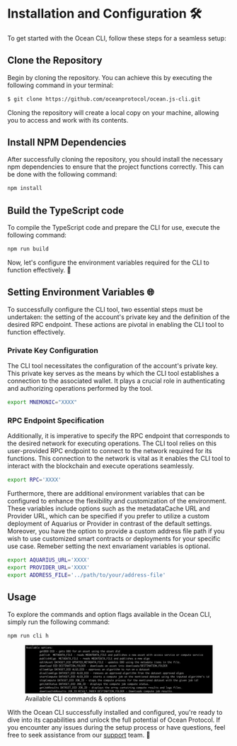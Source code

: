 # Installation and Configuration 🛠️

To get started with the Ocean CLI, follow these steps for a seamless setup:

## Clone the Repository

Begin by cloning the repository. You can achieve this by executing the following command in your terminal:

```bash
$ git clone https://github.com/oceanprotocol/ocean.js-cli.git
```

Cloning the repository will create a local copy on your machine, allowing you to access and work with its contents.

## Install NPM Dependencies

After successfully cloning the repository, you should install the necessary npm dependencies to ensure that the project functions correctly. This can be done with the following command:

```bash
npm install
```

## Build the TypeScript code

To compile the TypeScript code and prepare the CLI for use, execute the following command:

```bash
npm run build
```

Now, let's configure the environment variables required for the CLI to function effectively. 🚀


## Setting Environment Variables 🌐

To successfully configure the CLI tool, two essential steps must be undertaken: the setting of the account's private key and the definition of the desired RPC endpoint. These actions are pivotal in enabling the CLI tool to function effectively.

### Private Key Configuration

The CLI tool necessitates the configuration of the account's private key. This private key serves as the means by which the CLI tool establishes a connection to the associated wallet. It plays a crucial role in authenticating and authorizing operations performed by the tool.

```bash
export MNEMONIC="XXXX"
```

### RPC Endpoint Specification
Additionally, it is imperative to specify the RPC endpoint that corresponds to the desired network for executing operations. The CLI tool relies on this user-provided RPC endpoint to connect to the network required for its functions. This connection to the network is vital as it enables the CLI tool to interact with the blockchain and execute operations seamlessly.

```bash
export RPC='XXXX'
```

Furthermore, there are additional environment variables that can be configured to enhance the flexibility and customization of the environment. These variables include options such as the metadataCache URL and Provider URL, which can be specified if you prefer to utilize a custom deployment of Aquarius or Provider in contrast of the default settings. Moreover, you have the option to provide a custom address file path if you wish to use customized smart contracts or deployments for your specific use case. Remeber setting the next envariament variables is optional.

```bash
export AQUARIUS_URL='XXXX'
export PROVIDER_URL='XXXX'
export ADDRESS_FILE='../path/to/your/address-file'
```

## Usage

To explore the commands and option flags available in the Ocean CLI, simply run the following command:

```bash
npm run cli h
```

<figure><img src="../../.gitbook/assets/cli/usage.png" alt=""><figcaption>Available CLI commands & options</figcaption></figure>

With the Ocean CLI successfully installed and configured, you're ready to dive into its capabilities and unlock the full potential of Ocean Protocol. If you encounter any issues during the setup process or have questions, feel free to seek assistance from our [support](https://discord.com/invite/TnXjkR5) team. 🌊